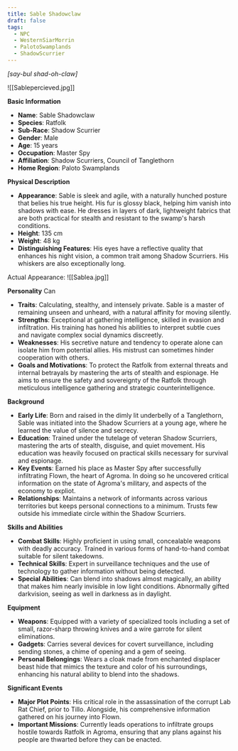 ```yaml
---
title: Sable Shadowclaw
draft: false
tags:
  - NPC
  - WesternSiarMorrin
  - PalotoSwamplands
  - ShadowScurrier
---
```

*[say-bul shad-oh-claw]*

![[Sablepercieved.jpg]]

**Basic Information**

- **Name**: Sable Shadowclaw
- **Species**: Ratfolk
- **Sub-Race**: Shadow Scurrier
- **Gender**: Male
- **Age**: 15 years 
- **Occupation**: Master Spy
- **Affiliation**: Shadow Scurriers, Council of Tanglethorn
- **Home Region**: Paloto Swamplands

**Physical Description**

- **Appearance**: Sable is sleek and agile, with a naturally hunched posture that belies his true height. His fur is glossy black, helping him vanish into shadows with ease. He dresses in layers of dark, lightweight fabrics that are both practical for stealth and resistant to the swamp's harsh conditions.
- **Height**: 135 cm 
- **Weight**: 48 kg
- **Distinguishing Features**: His eyes have a reflective quality that enhances his night vision, a common trait among Shadow Scurriers. His whiskers are also exceptionally long. 

Actual Appearance:
![[Sablea.jpg]]

**Personality**
Can 
- **Traits**: Calculating, stealthy, and intensely private. Sable is a master of remaining unseen and unheard, with a natural affinity for moving silently.
- **Strengths**: Exceptional at gathering intelligence, skilled in evasion and infiltration. His training has honed his abilities to interpret subtle cues and navigate complex social dynamics discreetly.
- **Weaknesses**: His secretive nature and tendency to operate alone can isolate him from potential allies. His mistrust can sometimes hinder cooperation with others.
- **Goals and Motivations**: To protect the Ratfolk from external threats and internal betrayals by mastering the arts of stealth and espionage. He aims to ensure the safety and sovereignty of the Ratfolk through meticulous intelligence gathering and strategic counterintelligence.

**Background**

- **Early Life**: Born and raised in the dimly lit underbelly of a Tanglethorn, Sable was initiated into the Shadow Scurriers at a young age, where he learned the value of silence and secrecy.
- **Education**: Trained under the tutelage of veteran Shadow Scurriers, mastering the arts of stealth, disguise, and quiet movement. His education was heavily focused on practical skills necessary for survival and espionage.
- **Key Events**: Earned his place as Master Spy after successfully infiltrating Flown, the heart of Agroma. In doing so he uncovered critical information on the state of Agroma's military, and aspects of the economy to expliot. 
- **Relationships**: Maintains a network of informants across various territories but keeps personal connections to a minimum. Trusts few outside his immediate circle within the Shadow Scurriers. 

**Skills and Abilities**

- **Combat Skills**: Highly proficient in using small, concealable weapons with deadly accuracy. Trained in various forms of hand-to-hand combat suitable for silent takedowns.
- **Technical Skills**: Expert in surveillance techniques and the use of technology to gather information without being detected.
- **Special Abilities**: Can blend into shadows almost magically, an ability that makes him nearly invisible in low light conditions. Abnormally gifted darkvision, seeing as well in darkness as in daylight. 

**Equipment**

- **Weapons**: Equipped with a variety of specialized tools including a set of small, razor-sharp throwing knives and a wire garrote for silent eliminations.
- **Gadgets**: Carries several devices for covert surveillance, including sending stones, a chime of opening and a gem of seeing.
- **Personal Belongings**: Wears a cloak made from enchanted displacer beast hide that mimics the texture and color of his surroundings, enhancing his natural ability to blend into the shadows.

**Significant Events**

- **Major Plot Points**: His critical role in the assassination of the corrupt Lab Rat Chief, prior to Tillo. Alongside, his comprehensive information gathered on his journey into Flown.
- **Important Missions**: Currently leads operations to infiltrate groups hostile towards Ratfolk in Agroma, ensuring that any plans against his people are thwarted before they can be enacted.